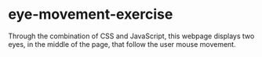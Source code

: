 # eye-movement-exercise
Through the combination of CSS and JavaScript, this webpage displays two eyes, in the middle of the page, that follow the user mouse movement.
